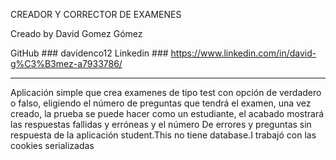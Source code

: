 CREADOR Y CORRECTOR DE EXAMENES

Creado by David Gomez Gómez

GitHub ### davidenco12 
Linkedin ### https://www.linkedin.com/in/david-g%C3%B3mez-a7933786/
______________________________________________________________________________________________

Aplicación simple que crea examenes  de tipo test con opción de verdadero o falso, eligiendo el número de preguntas que tendrá el examen, una vez creado, la prueba se puede hacer como un estudiante, el acabado mostrará las respuestas fallidas y erróneas y el número De errores y preguntas sin respuesta de la aplicación student.This no tiene database.I trabajó con las cookies serializadas